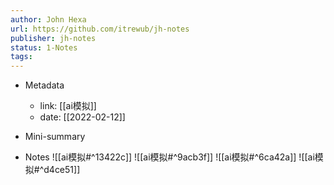 ```yaml
---
author: John Hexa
url: https://github.com/itrewub/jh-notes
publisher: jh-notes
status: 1-Notes
tags: 
---
```

- Metadata
	- link: [[ai模拟]]
	- date: [[2022-02-12]]
- Mini-summary

- Notes
![[ai模拟#^13422c]]
![[ai模拟#^9acb3f]]
![[ai模拟#^6ca42a]]
![[ai模拟#^d4ce51]]